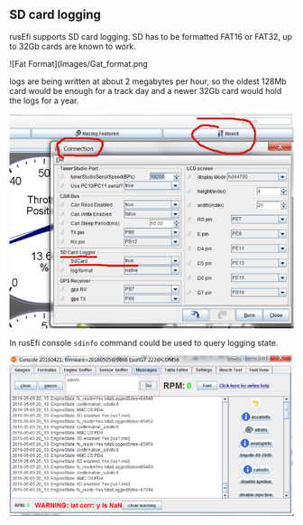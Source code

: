 ## SD card logging

rusEfi supports SD card logging. SD has to be formatted FAT16 or FAT32, up to 32Gb cards are known to work.

![Fat Format](Images/Gat_format.png

logs are being written at about 2 megabytes per hour, so the oldest 128Mb card would be enough for a track day and a newer 32Gb card would hold the logs for a year.


![TunerStudio Logging](Images/Ts_logging.png)


In rusEfi console `sdinfo` command could be used to query logging state.

![SD Info](Images/SD_info.png)
